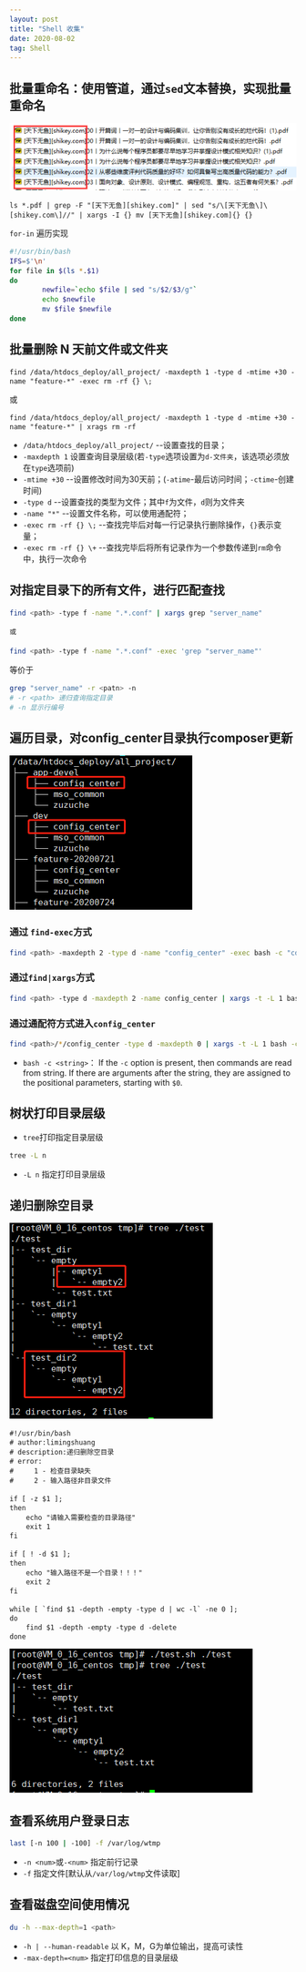 ```yaml
---
layout: post
title: "Shell 收集"
date: 2020-08-02
tag: Shell
---
```


## 批量重命名：使用管道，通过`sed`文本替换，实现批量重命名
![rename file](/images/article/shell-pipline-renamefile.png)
```shell
ls *.pdf | grep -F "[天下无鱼][shikey.com]" | sed "s/\[天下无鱼\]\[shikey.com\]//" | xargs -I {} mv [天下无鱼][shikey.com]{} {}
```

`for-in` 遍历实现

```sh
#!/usr/bin/bash
IFS=$'\n'
for file in $(ls *.$1)
do
        newfile=`echo $file | sed "s/$2/$3/g"`
        echo $newfile
        mv $file $newfile
done
```

## 批量删除 N 天前文件或文件夹
```
find /data/htdocs_deploy/all_project/ -maxdepth 1 -type d -mtime +30 -name "feature-*" -exec rm -rf {} \;
```
或
```
find /data/htdocs_deploy/all_project/ -maxdepth 1 -type d -mtime +30 -name "feature-*" | xrags rm -rf
```

- `/data/htdocs_deploy/all_project/` --设置查找的目录；
- `-maxdepth 1` 设置查询目录层级(若`-type`选项设置为`d-文件夹`，该选项必须放在`type`选项前)
- `-mtime +30` --设置修改时间为30天前；(`-atime`-最后访问时间；`-ctime`-创建时间)
- `-type d` --设置查找的类型为文件；其中`f`为文件，`d`则为文件夹
- `-name "*"` --设置文件名称，可以使用通配符；
- `-exec rm -rf {} \;` --查找完毕后对每一行记录执行删除操作，`{}`表示变量；
- `-exec rm -rf {} \+` --查找完毕后将所有记录作为一个参数传递到`rm`命令中，执行一次命令 

## 对指定目录下的所有文件，进行匹配查找
```sh
find <path> -type f -name ".*.conf" | xargs grep "server_name"

或

find <path> -type f -name ".*.conf" -exec 'grep "server_name"'
```

等价于

```sh
grep "server_name" -r <patn> -n 
# -r <path> 递归查询指定目录
# -n 显示行编号
```

## 遍历目录，对config_center目录执行composer更新
![tree fo config_center](/images/article/linux-tree-coinfig_center.png)
### 通过 `find-exec`方式
```sh
find <path> -maxdepth 2 -type d -name "config_center" -exec bash -c "cd {} && /apps/xxx/bin/php /apps/xxx/composer update --no-dev" \;
```

### 通过`find|xargs`方式
```sh
find <path> -type d -maxdepth 2 -name config_center | xargs -t -L 1 bash -c 'cd "$0" && /apps/xxx/bin/php /apps/xxx/composer update --no-dev'
```

### 通过通配符方式进入`config_center`
```sh
find <path>/*/config_center -type d -maxdepth 0 | xargs -t -L 1 bash -c 'cd "$0" /apps/xxx/bin/php /apps/xxx/composer update --no-dev'
```
- `bash -c <string>`： If the `-c` option is present, then commands are read from string.  If there are arguments after the string, they are assigned to the positional parameters, starting with `$0`.



## 树状打印目录层级

- `tree`打印指定目录层级
```sh
tree -L n
```
- `-L n` 指定打印目录层级

## 递归删除空目录
![tree empty dir](/images/article/linux-tree-empty-dir.png)
```shell
#!/usr/bin/bash
# author:limingshuang
# description:递归删除空目录
# error:
#     1 - 检查目录缺失
#     2 - 输入路径非目录文件

if [ -z $1 ];
then
    echo "请输入需要检查的目录路径"
    exit 1
fi

if [ ! -d $1 ];
then
    echo "输入路径不是一个目录！！！"
    exit 2
fi

while [ `find $1 -depth -empty -type d | wc -l` -ne 0 ];
do
    find $1 -depth -empty -type d -delete
done
```
![delete empty dir](/images/article/linux-receive-delete-empty-dir.png)

## 查看系统用户登录日志
```sh
last [-n 100 | -100] -f /var/log/wtmp
```
- `-n <num>`或`-<num>` 指定前<num>行记录
- `-f` 指定文件[默认从`/var/log/wtmp`文件读取]

## 查看磁盘空间使用情况
```sh
du -h --max-depth=1 <path>
```
- `-h | --human-readable` 以 K，M，G为单位输出，提高可读性
- `-max-depth=<num>` 指定打印信息的目录层级



